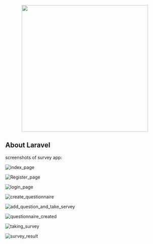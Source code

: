 <p align="center"><img src="https://res.cloudinary.com/dtfbvvkyp/image/upload/v1566331377/laravel-logolockup-cmyk-red.svg" width="400"></p>


## About Laravel

screenshots of survey app:

![index_page](https://user-images.githubusercontent.com/49879431/90805497-4b0cea00-e339-11ea-8c3e-c925d9115b96.png)



![Register_page](https://user-images.githubusercontent.com/49879431/90805651-8a3b3b00-e339-11ea-894d-7238e680cc64.png)



![login_page](https://user-images.githubusercontent.com/49879431/90805776-b951ac80-e339-11ea-90f7-8ecad3933d6c.png)



![create_questionnaire](https://user-images.githubusercontent.com/49879431/90806194-4bf24b80-e33a-11ea-8e93-6cfdb21b2b1c.png)



![add_question_and_take_servey](https://user-images.githubusercontent.com/49879431/90806560-ce7b0b00-e33a-11ea-81de-98452f9b77c9.png)



![questionnaire_created](https://user-images.githubusercontent.com/49879431/90807207-be176000-e33b-11ea-957c-835b5d9ff0f7.png)



![taking_survey](https://user-images.githubusercontent.com/49879431/90807309-eb640e00-e33b-11ea-9053-78e525d5de7f.png)



![survey_result](https://user-images.githubusercontent.com/49879431/90807394-0e8ebd80-e33c-11ea-865c-b86842cb5c90.png)
